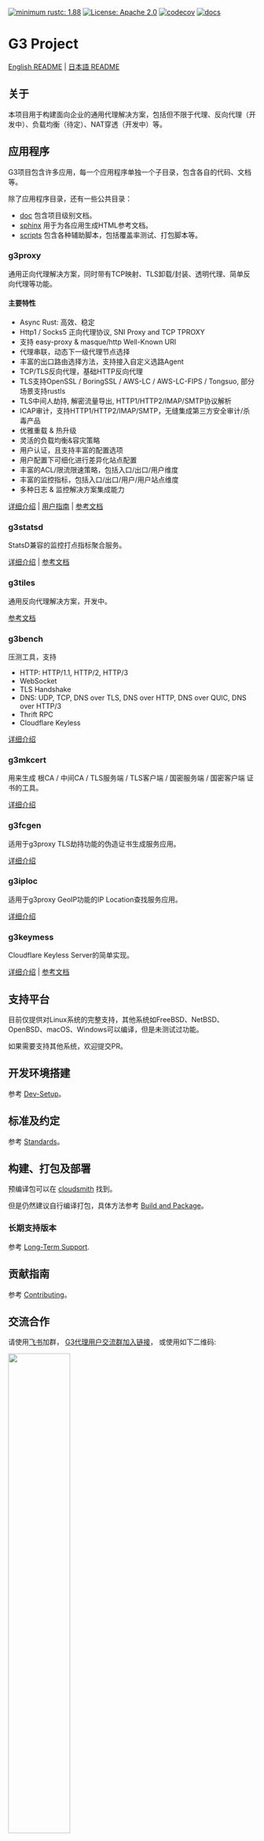 [![minimum rustc: 1.88](https://img.shields.io/badge/minimum%20rustc-1.88-green?logo=rust)](https://www.whatrustisit.com)
[![License: Apache 2.0](https://img.shields.io/badge/license-Apache_2.0-blue.svg)](LICENSE)
[![codecov](https://codecov.io/gh/bytedance/g3/graph/badge.svg?token=TSQCA4ALQM)](https://codecov.io/gh/bytedance/g3)
[![docs](https://readthedocs.org/projects/g3-project/badge)](https://g3-project.readthedocs.io/)

# G3 Project

[English README](README.md) | [日本語 README](README.ja_JP.md)

## 关于

本项目用于构建面向企业的通用代理解决方案，包括但不限于代理、反向代理（开发中）、负载均衡（待定）、NAT穿透（开发中）等。

## 应用程序

G3项目包含许多应用，每一个应用程序单独一个子目录，包含各自的代码、文档等。

除了应用程序目录，还有一些公共目录：

- [doc](doc) 包含项目级别文档。
- [sphinx](sphinx) 用于为各应用生成HTML参考文档。
- [scripts](scripts) 包含各种辅助脚本，包括覆盖率测试、打包脚本等。

### g3proxy

通用正向代理解决方案，同时带有TCP映射、TLS卸载/封装、透明代理、简单反向代理等功能。

#### 主要特性

- Async Rust: 高效、稳定
- Http1 / Socks5 正向代理协议, SNI Proxy and TCP TPROXY
- 支持 easy-proxy & masque/http Well-Known URI
- 代理串联，动态下一级代理节点选择
- 丰富的出口路由选择方法，支持接入自定义选路Agent
- TCP/TLS反向代理，基础HTTP反向代理
- TLS支持OpenSSL / BoringSSL / AWS-LC / AWS-LC-FIPS / Tongsuo, 部分场景支持rustls
- TLS中间人劫持, 解密流量导出, HTTP1/HTTP2/IMAP/SMTP协议解析
- ICAP审计，支持HTTP1/HTTP2/IMAP/SMTP，无缝集成第三方安全审计/杀毒产品
- 优雅重载 & 热升级
- 灵活的负载均衡&容灾策略
- 用户认证，且支持丰富的配置选项
- 用户配置下可细化进行差异化站点配置
- 丰富的ACL/限流限速策略，包括入口/出口/用户维度
- 丰富的监控指标，包括入口/出口/用户/用户站点维度
- 多种日志 & 监控解决方案集成能力

[详细介绍](g3proxy/README.md) | [用户指南](g3proxy/UserGuide.zh_CN.md) |
[参考文档](https://g3-project.readthedocs.io/projects/g3proxy/en/latest/)

### g3statsd

StatsD兼容的监控打点指标聚合服务。

[详细介绍](g3statsd/README.md) | [参考文档](https://g3-project.readthedocs.io/projects/g3statsd/en/latest/)

### g3tiles

通用反向代理解决方案，开发中。

[参考文档](https://g3-project.readthedocs.io/projects/g3tiles/en/latest/)

### g3bench

压测工具，支持

- HTTP: HTTP/1.1, HTTP/2, HTTP/3
- WebSocket
- TLS Handshake
- DNS: UDP, TCP, DNS over TLS, DNS over HTTP, DNS over QUIC, DNS over HTTP/3
- Thrift RPC
- Cloudflare Keyless

[详细介绍](g3bench/README.md)

### g3mkcert

用来生成 根CA / 中间CA / TLS服务端 / TLS客户端 / 国密服务端 / 国密客户端 证书的工具。

[详细介绍](g3mkcert/README.md)

### g3fcgen

适用于g3proxy TLS劫持功能的伪造证书生成服务应用。

[详细介绍](g3fcgen/README.md)

### g3iploc

适用于g3proxy GeoIP功能的IP Location查找服务应用。

[详细介绍](g3iploc/README.md)

### g3keymess

Cloudflare Keyless Server的简单实现。

[详细介绍](g3keymess/README.md) |
[参考文档](https://g3-project.readthedocs.io/projects/g3keymess/en/latest/)

## 支持平台

目前仅提供对Linux系统的完整支持，其他系统如FreeBSD、NetBSD、OpenBSD、macOS、Windows可以编译，但是未测试过功能。

如果需要支持其他系统，欢迎提交PR。

## 开发环境搭建

参考 [Dev-Setup](doc/dev-setup.md)。

## 标准及约定

参考 [Standards](doc/standards.md)。

## 构建、打包及部署

预编译包可以在 [cloudsmith](https://cloudsmith.io/~g3-oqh/repos/) 找到。

但是仍然建议自行编译打包，具体方法参考 [Build and Package](doc/build_and_package.md)。

### 长期支持版本

参考 [Long-Term Support](doc/long-term_support.md).

## 贡献指南

参考 [Contributing](CONTRIBUTING.md)。

## 交流合作

请使用[飞书](https://www.feishu.cn/download)加群，
[G3代理用户交流群加入链接](https://applink.feishu.cn/client/chat/chatter/add_by_link?link_token=9fah8def-d024-4db5-91cd-522ae09c2b72)，
或使用如下二维码:

<img alt="" src="G3-FEISHU-USER-GROUP.png" width="50%" height="50%">

## Code of Conduct

Please check [Code of Conduct](CODE_OF_CONDUCT.md) for more details.

## Security

If you discover a potential security issue in this project, or think you may
have discovered a security issue, we ask that you notify Bytedance Security via our
[security center](https://security.bytedance.com/src) or [vulnerability reporting email](mailto:sec@bytedance.com).

Please do **not** create a public GitHub issue.

## License

This project is licensed under the [Apache-2.0 License](LICENSE).

## 404星链计划

<img src="https://github.com/knownsec/404StarLink/raw/master/Images/logo.png" width="30%">

[g3proxy](g3proxy) 现已加入 [404星链计划](https://github.com/knownsec/404StarLink)
